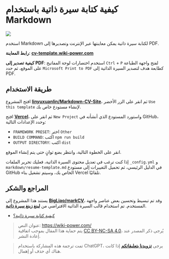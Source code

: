 # كيفية كتابة سيرة ذاتية باستخدام Markdown

![](https://wiki-media-1253965369.cos.ap-guangzhou.myqcloud.com/img/20210318220041.png)

استخدم Markdown لكتابة سيرة ذاتية يمكن معاينتها عبر الإنترنت وتصديرها إلى PDF.

**رابط المعاينة**: [**cv-template.wiki-power.com**](https://cv-template.wiki-power.com/)

**كيفية تصدير إلى PDF**: استخدم اختصارات لوحة المفاتيح `Ctrl` + `P` لفتح واجهة الطباعة على الموقع، ثم حدد `Microsoft Print to PDF` كطابعة هدف لتصدير السيرة الذاتية إلى PDF.

## طريقة الاستخدام

افتح المشروع [**linyuxuanlin/Markdown-CV-Site**](https://github.com/linyuxuanlin/Markdown-CV-Site)، ثم انقر على الزر الأخضر `Use this template` لإنشاء مستودع خاص بك.

افتح [**Vercel**](https://vercel.com/)، ثم انقر على `New Project` واستورد المستودع الذي أنشأته في GitHub، وحدد الإعدادات التالية:

- `FRAMEWORK PRESET`: اختر `Other`
- `BUILD COMMAND`: اكتب `npm run build`
- `OUTPUT DIRECTORY`: اكتب `dist`

انقر على الخطوة التالية، وانتظر بضع ثوانٍ حتى يتم إنشاء الموقع.

إذا كنت ترغب في تعديل محتوى السيرة الذاتية، فعليك تحرير الملفات `_config.yml` و `markdown/resume-template.md` في الدليل الرئيسي، ثم تحميل التغييرات إلى مستودع GitHub الخاص بك، وسيتم تشغيل بناء Vercel تلقائيًا.

## المراجع والشكر

يستند هذا المشروع إلى [**BigLiao/markCV**](https://github.com/BigLiao/markCV)، وقد تم تبسيط وتحسين بعض عناصر واجهة المستخدم. تم استخدام قالب السيرة الذاتية الافتراضي من [**لينغ زينغ سيرة ذاتية**](https://cv.ftqq.com/).

- [كيفية كتابة سيرة ذاتية؟](https://mp.weixin.qq.com/s/P64bm-SBYXyQymfHAR1rqA)

> عنوان النص: <https://wiki-power.com/>  
> يتم حماية هذا المقال بموجب اتفاقية [CC BY-NC-SA 4.0](https://creativecommons.org/licenses/by/4.0/deed.zh)، يُرجى ذكر المصدر عند إعادة النشر.

> تمت ترجمة هذه المشاركة باستخدام ChatGPT، يرجى [**تزويدنا بتعليقاتكم**](https://github.com/linyuxuanlin/Wiki_MkDocs/issues/new) إذا كانت هناك أي حذف أو إهمال.